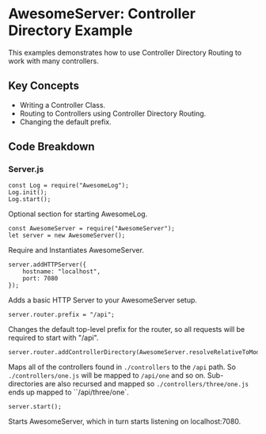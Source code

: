 # AwesomeServer: Controller Directory Example

This examples demonstrates how to use Controller Directory Routing to work with many controllers.

## Key Concepts

 - Writing a Controller Class.
 - Routing to Controllers using Controller Directory Routing.
 - Changing the default prefix.

## Code Breakdown

### Server.js

```
const Log = require("AwesomeLog");
Log.init();
Log.start();
```

Optional section for starting AwesomeLog.

```
const AwesomeServer = require("AwesomeServer");
let server = new AwesomeServer();
```

Require and Instantiates AwesomeServer.

```
server.addHTTPServer({
	hostname: "localhost",
	port: 7080
});
```

Adds a basic HTTP Server to your AwesomeServer setup.

```
server.router.prefix = "/api";
```

Changes the default top-level prefix for the router, so all requests will be required to start with "/api".

```
server.router.addControllerDirectory(AwesomeServer.resolveRelativeToModule(module,"./controllers"));
```

Maps all of the controllers found in `./controllers` to the `/api` path. So `./controllers/one.js` will be mapped to `/api/one` and so on.  Sub-directories are also recursed and mapped so `./controllers/three/one.js` ends up mapped to ``/api/three/one`.

```
server.start();
```

Starts AwesomeServer, which in turn starts listening on localhost:7080.

